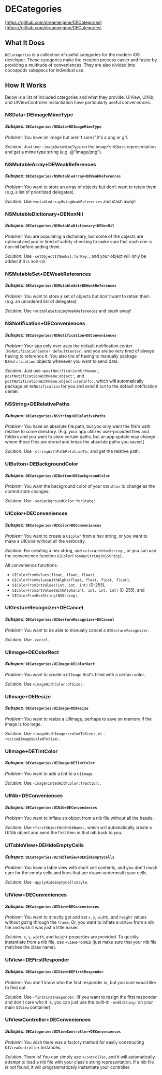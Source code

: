 # DECategories

[https://github.com/dreamengine/DECategories](https://github.com/dreamengine/DECategories)

## What It Does

`DECategories` is a collection of useful categories for the modern iOS developer. These categories make the creation process easier and faster by providing a multitude of conveniences. They are also divided into cocoapods subspecs for individual use.


## How It Works

Below is a list of included categories and what they provide. UIView, UINib, and UIViewController instantiation have particularly useful conveniences.

### NSData+DEImageMimeType

#### *Subspec:* `DECategories/NSData+DEImageMimeType`

*Problem:* You have an image but aren't sure if it's a png or gif.

*Solution:* Just use `-imageDataMimeType` on the image's `NSData` representation and get a mime type string (e.g. @"image/png").
	
### NSMutableArray+DEWeakReferences

#### *Subspec:* `DECategories/NSMutableArray+DEWeakReferences`

*Problem:* You want to store an array of objects but don't want to retain them (e.g. a list of prioritized delegates).

*Solution:* Use `+mutableArrayUsingWeakReferences` and stash away!


### NSMutableDictionary+DENonNil

#### *Subspec:* `DECategories/NSMutableDictionary+DENonNil`

*Problem:* You are populating a dictionary, but some of the objects are optional and you're tired of safety checking to make sure that each one is non-nil before adding them.

*Solution:* Use `-setObjectIfNonNil:forKey:`, and your object will only be added if it is non-nil.


### NSMutableSet+DEWeakReferences

#### *Subspec:* `DECategories/NSMutableSet+DEWeakReferences`

*Problem:* You want to store a set of objects but don't want to retain them (e.g. an unordered list of delegates).

*Solution:* Use `+mutableSetUsingWeakReferences` and stash away!

### NSNotification+DEConveniences

#### *Subspec:* `DECategories/NSNotification+DEConveniences`

*Problem:* Your app only ever uses the default notification center `[NSNotificationCenter defaultCenter]` and you are so very tired of always having to reference it. You also tire of having to manually package `NSNotification` objects whenever you want to send data.

*Solution:* Just use `+postNotificationWithName:`, `postNotificationWithName:object:`, and `postNotificationWithName:object:userInfo:`, which will automatically package an `NSNotification` for you and send it out to the default notification center.

### NSString+DERelativePaths

#### *Subspec:* `DECategories/NSString+DERelativePaths`

*Problem:* You have an absolute file path, but you only want the file's path relative to some directory. (E.g. your app utilizes user-provided files and folders and you want to store certain paths, but an app update may change where those files are stored and break the absolute paths you saved.)

*Solution:* Use `-stringWithPathRelativeTo:` and get the relative path.

### UIButton+DEBackgroundColor

#### *Subspec:* `DECategories/UIButton+DEBackgroundColor`

*Problem:* You want the background color of your `UIButton` to change as the control state changes.

*Solution:* Use `-setBackgroundColor:forState:`.

### UIColor+DEConveniences

#### *Subspec:* `DECategories/UIColor+DEConveniences`

*Problem:* You want to create a `UIColor` from a hex string, or you want to make a UIColor without all the verbosity.

*Solution:* For creating a hex string, use `colorWithHexString:`, or you can use the convenience function `UIColorFromHexString(NSString)`.

All convenience functions:

* `UIColorFromValues(float, float, float)`,
* `UIColorFromValuesWithAlpha(float, float, float, float)`,
* `UIColorFromIntValues(int, int, int)` (0-255),
* `UIColorFromIntValuesWithAlpha(int, int, int, int)` (0-255), and
* `UIColorFromHexString(NSString)`.

### UIGestureRecognizer+DECancel

#### *Subspec:* `DECategories/UIGestureRecognizer+DECancel`

*Problem:* You want to be able to manually cancel a `UIGestureRecognizer`.

*Solution:* Use `-cancel`.

### UIImage+DEColorRect

#### *Subspec:* `DECategories/UIImage+DEColorRect`

*Problem:* You want to create a `UIImage` that's filled with a certain color.

*Solution:* Use `+imageWithColor:ofSize:`.

### UIImage+DEResize

#### *Subspec:* `DECategories/UIImage+DEResize`

*Problem:* You want to resize a UIImage, perhaps to save on memory if the image is too large.

*Solution:* Use `+imageWithImage:scaledToSize:`, or `-resizedImageScaledToSize:`.

### UIImage+DETintColor

#### *Subspec:* `DECategories/UIImage+DETintColor`

*Problem:* You want to add a tint to a `UIImage`.

*Solution:* Use `-imageTintedWithColor:fraction:`.

### UINib+DEConveniences

#### *Subspec:* `DECategories/UINib+DEConveniences`

*Problem:* You want to inflate an object from a nib file without all the hassle.

*Solution:* Use `+firstObjectWithNibName:`, which will automatically create a UINib object and send the first item in that nib back to you.

### UITableView+DEHideEmptyCells

#### *Subspec:* `DECategories/UITableView+DEHideEmptyCells`

*Problem:* You have a table view with short cell contents, and you don't much care for the empty cells and lines that are drawn underneath your cells.

*Solution:* Use `-applyHideEmptyCellsStyle`.

### UIView+DEConveniences

#### *Subspec:* `DECategories/UIView+DEConveniences`

*Problem:* You want to directly get and set `x`, `y`, `width`, and `height` values without going through the `frame`. Or, you want to inflate a `UIView` from a nib file and wish it was just a little easier.

*Solution:* `x`, `y`, `width`, and `height` properties are provided. To quickly instantiate from a nib file, use `+viewFromNib` (just make sure that your nib file matches the class name).

### UIView+DEFirstResponder

#### *Subspec:* `DECategories/UIView+DEFirstResponder`

*Problem:* You don't know who the first responder is, but you sure would like to find out.

*Solution:* Use `-findFirstResponder`. (If you want to resign the first responder and don't care who it is, you can just use the built-in `-endEditing:` on your main `UIView` container).


### UIViewController+DEConveniences

#### *Subspec:* `DECategories/UIViewController+DEConveniences`

*Problem:* You wish there was a factory method for easily constructing `UIViewController` instances.

*Solution:* There is! You can simply use `+controller`, and it will automatically attempt to load a nib file with your class's string representation. If a nib file is not found, it will programmatically instantiate your controller.